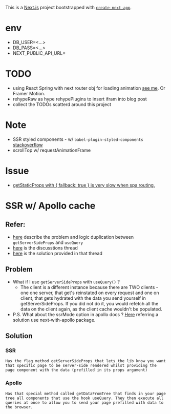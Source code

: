 This is a [Next.js](https://nextjs.org/) project bootstrapped with [`create-next-app`](https://github.com/vercel/next.js/tree/canary/packages/create-next-app).


# env 
- DB_USER=<...>
- DB_PASS=<...>
- NEXT_PUBLIC_API_URL=<gql url>


# TODO
- using React Spring with next router obj for loading animation [see me](https://stackoverflow.com/a/59117532/16124226). Or Framer Motion.
- rehypeRaw as hype rehypePlugins to insert ifram into blog post
- collect the TODOs scatterd around this project

# Note
- SSR styled components - w/ `babel-plugin-styled-components` [stackoverflow](https://stackoverflow.com/questions/51791163/warning-prop-classname-did-not-match-when-using-styled-components-with-seman)
- scrollTop w/ requestAnimationFrame

# Issue
- [getStaticProps with { fallback: true } is very slow when spa routing.](https://github.com/vercel/next.js/issues/13751)

# SSR w/ Apollo cache

## Refer:
  -  [here](https://medium.com/@zhamdi/server-side-rendering-ssr-using-apollo-and-next-js-ac0b2e3ea461) describe the problem and logic duplication between `getServerSideProps` and `useQuery`
  -  [here](https://github.com/vercel/next.js/discussions/15736) is the discusstions thread
  -  [here](https://github.com/shshaw/next-apollo-ssr) is the solution provided in that thread

## Problem
- What if I use `getServerSideProps` with `useQuery()` ? 
  - The client is a different instance because there are TWO clients - one one server, that get's reinstated on every request and one on client, that gets hydrated with the data you send yourself in getServerSideProps. If you did not do it, you would refetch all the data on the client again, as the client cache wouldn't be populated.
- P.S. What about the ssrMode option in apollo docs ? [Here](https://stackoverflow.com/a/60342279) referring a solution use next-with-apollo package.

## Solution
### SSR
    Has the flag method getServerSideProps that lets the lib know you want that specific page to be server-side rendered whilst providing the page component with the data (prefilled in its props argument)
### Apollo 
    Has that special method called getDataFromTree that finds in your page tree all components that use the hook useQuery. They then execute all queries at once to allow you to send your page prefilled with data to the browser.